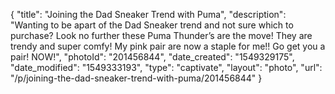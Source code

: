 {
    "title": "Joining the Dad Sneaker Trend with Puma",
    "description": "Wanting to be apart of the Dad Sneaker trend and not sure which to purchase? Look no further these Puma Thunder’s are the move! They are trendy and super comfy! My pink pair are now a staple for me!! Go get you a pair! NOW!",
    "photoId": "201456844",
    "date_created": "1549329175",
    "date_modified": "1549333193",
    "type": "captivate",
    "layout": "photo",
    "url": "\/p\/joining-the-dad-sneaker-trend-with-puma\/201456844"
}